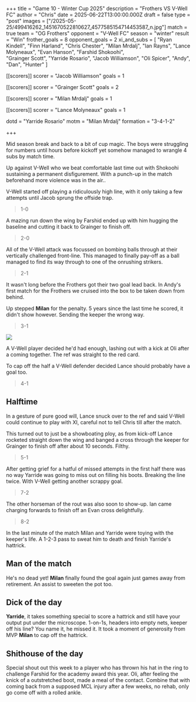+++
title = "Game 10 - Winter Cup 2025"
description = "Frothers VS V-Well FC"
author = "Chris"
date = 2025-06-22T13:00:00.000Z
draft = false
type = "post"
images = ["/2025-05-25/499416262_1451670522810627_4577585154714453587_n.jpg"]
match = true
team = "OG Frothers"
opponent = "V-Well FC"
season = "winter"
result = "Win"
frother_goals = 8
opponent_goals = 2
xi_and_subs = [
  "Ryan Kindell",
  "Finn Harland",
  "Chris Chester",
  "Milan Mrdalj",
  "Ian Rayns",
  "Lance Molyneaux",
  "Evan Hanson",
  "Farshid Shokoohi",  
  "Grainger Scott",
  "Yarride Rosario",
  "Jacob Williamson",
  "Oli Spicer",
  "Andy",
  "Dan",
  "Hunter"
]

[[scorers]]
scorer = "Jacob Williamson"
goals = 1

[[scorers]]
scorer = "Grainger Scott"
goals = 2

[[scorers]]
scorer = "Milan Mrdalj"
goals = 1

[[scorers]]
scorer = "Lance Molyneaux"
goals = 1



dotd = "Yarride Rosario"
motm = "Milan Mrdalj"
formation = "3-4-1-2"

+++
 
Mid season break and back to a bit of cup magic. The boys were struggling for numbers until hours before kickoff yet somehow managed to wrangle 4 subs by match time. 

Up against V-Well who we beat comfortable last time out with Shokoohi sustaining a permanent disfigurement. With a punch-up in the match beforehand more violence was in the air..

V-Well started off playing a ridiculously high line, with it only taking a few attempts until Jacob sprung the offside trap.

> 1-0

A mazing run down the wing by Farshid ended up with him hugging the baseline and cutting it back to Grainger to finish off.

> 2-0

All of the V-Well attack was focussed on bombing balls through at their vertically challenged front-line. This managed to finally pay-off as a ball managed to find its way through to one of the onrushing strikers.

> 2-1

It wasn't long before the Frothers got their two goal lead back. In Andy's first match for the Frothers we cruised into the box to be taken down from behind.

Up stepped **Milan** for the penalty. 5 years since the last time he scored, it didn't show however. Sending the keeper the wrong way.

> 3-1

![](/images/109335781_3103629576529993_1107525944104167984_o.jpg)

A V-Well player decided he'd had enough, lashing out with a kick at Oli after a coming together. The ref was straight to the red card.

To cap off the half a V-Well defender decided Lance should probably have a goal too.

> 4-1

## Halftime

In a gesture of pure good will, Lance snuck over to the ref and said V-Well could continue to play with XI, careful not to tell Chris till after the match.

This turned out to just be a showboating ploy, as from kick-off Lance rocketed straight down the wing and banged a cross through the keeper for Grainger to finish off after about 10 seconds. Filthy.

> 5-1

After getting grief for a hatful of missed attempts in the first half there was no way Yarride was going to miss out on filling his boots. Breaking the line twice. With V-Well getting another scrappy goal.

> 7-2

The other horseman of the rout was also soon to show-up. Ian came charging forwards to finish off an Evan cross delightfully.

> 8-2

In the last minute of the match Milan and Yarride were toying with the keeper's life. A 1-2-3 pass to sweat him to death and finish Yarride's hattrick.


## Man of the match
He's no dead yet! **Milan** finally found the goal again just games away from retirement. An assist to sweeten the pot too.

## Dick of the day 
**Yarride**, it takes something special to score a hattrick and still have your output put under the microscope. 1-on-1s, headers into empty nets, keeper off his line? You name it, he missed it. It took a moment of generosity from MVP **Milan** to cap off the hattrick.

## Shithouse of the day
Special shout out this week to a player who has thrown his hat in the ring to challenge Farshid for the academy award this year. Oli, after feeling the knick of a outstretched boot, made a meal of the contact. Combine that with coming back from a supposed MCL injury after a few weeks, no rehab, only go come off with a rolled ankle.
